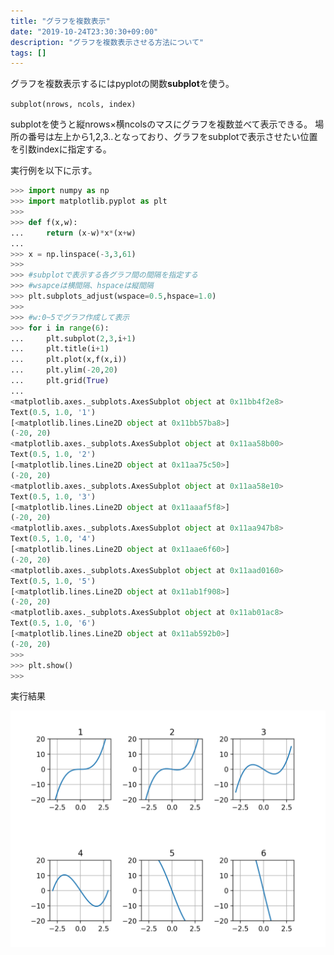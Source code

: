 ```yaml
---
title: "グラフを複数表示"
date: "2019-10-24T23:30:30+09:00"
description: "グラフを複数表示させる方法について"
tags: []
---
```


グラフを複数表示するにはpyplotの関数**subplot**を使う。  

`subplot(nrows, ncols, index)`

subplotを使うと縦nrows×横ncolsのマスにグラフを複数並べて表示できる。
場所の番号は左上から1,2,3..となっており、グラフをsubplotで表示させたい位置を引数indexに指定する。

実行例を以下に示す。

```python
>>> import numpy as np
>>> import matplotlib.pyplot as plt
>>> 
>>> def f(x,w):
...     return (x-w)*x*(x+w)
... 
>>> x = np.linspace(-3,3,61)
>>> 
>>> #subplotで表示する各グラフ間の間隔を指定する
>>> #wsapceは横間隔、hspaceは縦間隔
>>> plt.subplots_adjust(wspace=0.5,hspace=1.0)
>>> 
>>> #w:0~5でグラフ作成して表示
>>> for i in range(6):
...     plt.subplot(2,3,i+1)
...     plt.title(i+1)
...     plt.plot(x,f(x,i))
...     plt.ylim(-20,20)
...     plt.grid(True)
... 
<matplotlib.axes._subplots.AxesSubplot object at 0x11bb4f2e8>
Text(0.5, 1.0, '1')
[<matplotlib.lines.Line2D object at 0x11bb57ba8>]
(-20, 20)
<matplotlib.axes._subplots.AxesSubplot object at 0x11aa58b00>
Text(0.5, 1.0, '2')
[<matplotlib.lines.Line2D object at 0x11aa75c50>]
(-20, 20)
<matplotlib.axes._subplots.AxesSubplot object at 0x11aa58e10>
Text(0.5, 1.0, '3')
[<matplotlib.lines.Line2D object at 0x11aaaf5f8>]
(-20, 20)
<matplotlib.axes._subplots.AxesSubplot object at 0x11aa947b8>
Text(0.5, 1.0, '4')
[<matplotlib.lines.Line2D object at 0x11aae6f60>]
(-20, 20)
<matplotlib.axes._subplots.AxesSubplot object at 0x11aad0160>
Text(0.5, 1.0, '5')
[<matplotlib.lines.Line2D object at 0x11ab1f908>]
(-20, 20)
<matplotlib.axes._subplots.AxesSubplot object at 0x11ab01ac8>
Text(0.5, 1.0, '6')
[<matplotlib.lines.Line2D object at 0x11ab592b0>]
(-20, 20)
>>> 
>>> plt.show()
>>> 
```

実行結果  

![Figure 9](./Figure_9.png)

